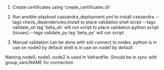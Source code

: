 1) Create certificates using 'create_certificates.sh'

2) Run ansible-playbool cassandra_deployment.yml
    to install cassandra
    --tags check_dependencies,install
    to place validation shell script
    --tags validate_sh
      tag 'beta_sh' will run script
    to place validation python script (issues)
    --tags validate_py
      tag 'beta_py' will run script

3) Manual validation can be done with ssh connect to nodes.
    python is in use on node0 by default
    shell is in use on node1 by default

Naming node0, node1, node2 is used in Vafrantfile.
Should be in sync with group_vars/NAME for connection.
